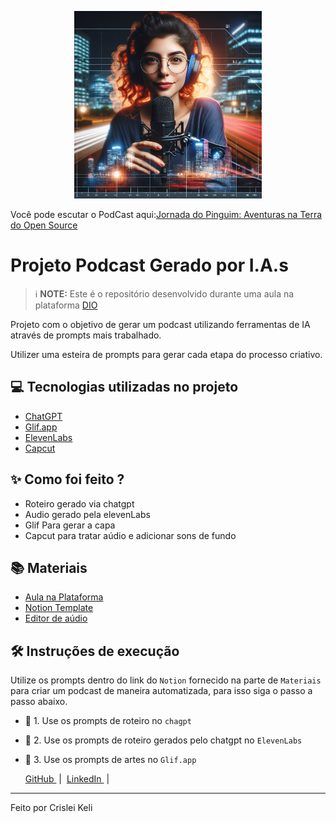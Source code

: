 <p align="center">
<img 
    src="assets/etmjfvhzwbg2w3hponqx.png"
    width="300"
/>

Você pode escutar o PodCast aqui:[Jornada do Pinguim: Aventuras na Terra do Open Source](https://file.notion.so/f/f/3ec1be94-52ac-4845-adf7-f873e65842dc/9ce8dbfd-9413-4df5-8b7e-9ed61d88aff1/PodcastEditado_(online-audio-converter.com).mp3?id=dec0d7df-e572-46e8-8771-99bfc1a89e18&table=block&spaceId=3ec1be94-52ac-4845-adf7-f873e65842dc&expirationTimestamp=1719360000000&signature=bClkKj5WZcSjmBGZCM-UGL_k3_hw5gXx6X1tOontp4s&downloadName=Jornada+do+Pinguim%3A+Aventuras+na+Terra+do+Open+Source.mp3)

# Projeto Podcast Gerado por I.A.s


 > ℹ️ **NOTE:** Este é o repositório desenvolvido durante uma aula na plataforma [DIO](https://dio.me)

Projeto com o objetivo de gerar um podcast utilizando ferramentas de IA através de prompts mais trabalhado.

Utilizer uma esteira de prompts para gerar cada etapa do processo criativo.

## 💻 Tecnologias utilizadas no projeto

- [ChatGPT](https://chat.openai.com/) 
- [Glif.app](https://https://glif.app/)
- [ElevenLabs](https://beta.elevenlabs.io/)
- [Capcut](https://www.capcut.com/pt-br/)

## ✨ Como foi feito ?

- Roteiro gerado via chatgpt
- Audio gerado pela elevenLabs
- Glif Para gerar a capa
- Capcut para tratar aúdio e adicionar sons de fundo

## 📚 Materiais

- [Aula na Plataforma](https://dio.me)
- [Notion Template](https://www.notion.so/crisleikeli/PAS-Podcast-AI-Studio-26263c4aef7c4bb088e9f6d1dd431d66)
- [Editor de aúdio](https://www.capcut.com/editor?from_page=landing_page&__action_from=picture_V%C3%ADdeos%20profissionais%20em%20minutos,%20n%C3%A3o%20em%20horas.)


## 🛠️ Instruções de execução

Utilize os prompts dentro do link do `Notion` fornecido na parte de `Materiais` para criar um podcast de maneira automatizada, para isso siga o passo a passo abaixo.

- 🤖 1. Use os prompts de roteiro no `chagpt`
- 🤖 2. Use os prompts de roteiro gerados pelo chatgpt no  `ElevenLabs`
- 🤖 3. Use os prompts de artes no `Glif.app`


    <a 
        href="https://github.com/CrisleiKeli">
        GitHub
    </a>
    &nbsp;|&nbsp;
    <a 
        href="https://www.linkedin.com/in/crisleikelijenuino/">
        LinkedIn
    </a>
    &nbsp;|&nbsp;


---

Feito por Crislei Keli
